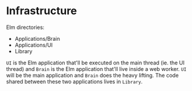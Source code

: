 # Infrastructure

Elm directories:

- Applications/Brain
- Applications/UI
- Library

`UI` is the Elm application that'll be executed on the main thread (ie. the UI thread) and `Brain` is the Elm application that'll live inside a web worker. `UI` will be the main application and `Brain` does the heavy lifting. The code shared between these two applications lives in `Library`.
